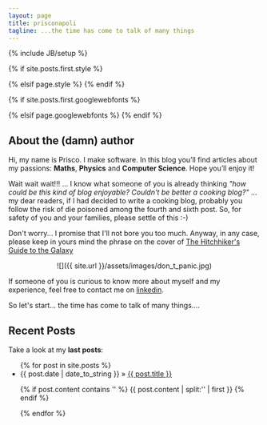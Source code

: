```yaml
---
layout: page
title: prisconapoli
tagline: ...the time has come to talk of many things
---
```

{% include JB/setup %}

{% if site.posts.first.style %}
  <link rel="stylesheet" href="/css/art-direction/{{ site.posts.first.style }}">
{% elsif page.style %}
  <link rel="stylesheet" href="/css/art-direction/{{ page.style }}">
{% endif %}

{% if site.posts.first.googlewebfonts %}
  <link href='http://fonts.googleapis.com/css?family={{ site.posts.first.googlewebfonts }}'>
{% elsif page.googlewebfonts %}
  <link href='http://fonts.googleapis.com/css?family={{ page.googlewebfonts }}'>
{% endif %}


## About the (damn) author 
Hi, my name is Prisco. I make software. In this blog you’ll find articles about my passions: **Maths**, **Physics** and **Computer Science**. Hope you’ll enjoy it! 

Wait wait wait!!! ... I know what someone of you is already thinking *"how could be this kind of blog enjoyable? Couldn't be better a cooking blog?"* 
 ... my dear readers, if I had decided to write a cooking blog, probably you follow the risk of die poisoned among the fourth and sixth post. So, for safety of you and your families, please settle of this :-) 

Don't worry... I promise that I'll not bore you too much.  Anyway, in any case, please keep in yours mind the phrase on the cover of [The Hitchhiker's Guide to the Galaxy](http://en.wikipedia.org/wiki/The_Hitchhiker%27s_Guide_to_the_Galaxy)  

<div style="text-align:center" markdown="1">
![]({{ site.url }}/assets/images/don_t_panic.jpg)
</div>


If someone of you is curious to know more about myself and my experience, feel free to contact me on [linkedin](http://ie.linkedin.com/in/prisconapoli/). 

So let's start... the time has come to talk of many things....

## Recent Posts

Take a look at my **last posts**:

<ul class="posts">
  {% for post in site.posts %}
    <li>
    <span>{{ post.date | date_to_string }}</span> &raquo; <a href="{{ BASE_PATH }}{{ post.url }}">{{ post.title }}</a>
    <p>{% if post.content contains '<!--more-->' %}
        {{ post.content | split:'<!--more-->' | first }}
    {% endif %}</p>
    </li>
  {% endfor %}
</ul>